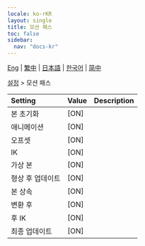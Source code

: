 ```yaml
---
locale: ko-rKR
layout: single
title: 모션 패스
toc: false
sidebar:
  nav: "docs-kr"
---
```

[Eng](/dancexr/menu/2025.4/actor/motion_passes) | [繁中](/tw/dancexr/menu/2025.4/actor/motion_passes) | [日本語](/jp/dancexr/menu/2025.4/actor/motion_passes) | [한국어](/kr/dancexr/menu/2025.4/actor/motion_passes) | [简中](/zh/dancexr/menu/2025.4/actor/motion_passes)

[설정](../menu#설정) > 모션 패스



| Setting | Value | Description |
| :--- | --- | :--- |
|<nobr>본 초기화</nobr>| [ON] | 
|<nobr>애니메이션</nobr>| [ON] | 
|<nobr>오프셋</nobr>| [ON] | 
|<nobr>IK</nobr>| [ON] | 
|<nobr>가상 본</nobr>| [ON] | 
|<nobr>형상 후 업데이트</nobr>| [ON] | 
|<nobr>본 상속</nobr>| [ON] | 
|<nobr>변환 후</nobr>| [ON] | 
|<nobr>후 IK</nobr>| [ON] | 
|<nobr>최종 업데이트</nobr>| [ON] | 
